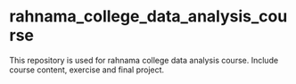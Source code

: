 # rahnama_college_data_analysis_course
This repository is used for rahnama college data analysis course. Include course content, exercise and final project.
